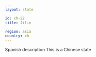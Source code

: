 ```yaml
---
layout: state

id: ch-22
title: Jilin

region: asia
country: ch
---
```

Spanish description
This is a Chinese state